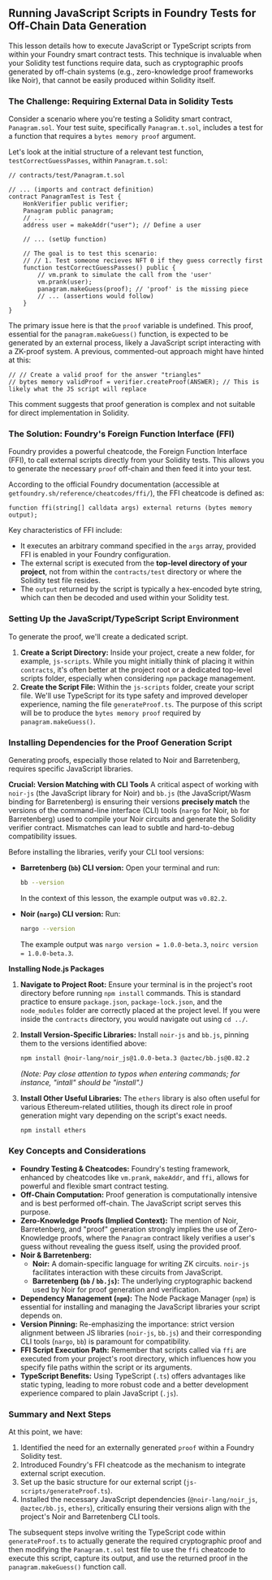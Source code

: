 ## Running JavaScript Scripts in Foundry Tests for Off-Chain Data Generation

This lesson details how to execute JavaScript or TypeScript scripts from within your Foundry smart contract tests. This technique is invaluable when your Solidity test functions require data, such as cryptographic proofs generated by off-chain systems (e.g., zero-knowledge proof frameworks like Noir), that cannot be easily produced within Solidity itself.

### The Challenge: Requiring External Data in Solidity Tests

Consider a scenario where you're testing a Solidity smart contract, `Panagram.sol`. Your test suite, specifically `Panagram.t.sol`, includes a test for a function that requires a `bytes memory proof` argument.

Let's look at the initial structure of a relevant test function, `testCorrectGuessPasses`, within `Panagram.t.sol`:

```solidity
// contracts/test/Panagram.t.sol

// ... (imports and contract definition)
contract PanagramTest is Test {
    HonkVerifier public verifier;
    Panagram public panagram;
    // ...
    address user = makeAddr("user"); // Define a user

    // ... (setUp function)

    // The goal is to test this scenario:
    // // 1. Test someone recieves NFT 0 if they guess correctly first
    function testCorrectGuessPasses() public {
        // vm.prank to simulate the call from the 'user'
        vm.prank(user);
        panagram.makeGuess(proof); // 'proof' is the missing piece
        // ... (assertions would follow)
    }
}
```

The primary issue here is that the `proof` variable is undefined. This proof, essential for the `panagram.makeGuess()` function, is expected to be generated by an external process, likely a JavaScript script interacting with a ZK-proof system. A previous, commented-out approach might have hinted at this:

```solidity
// // Create a valid proof for the answer "triangles"
// bytes memory validProof = verifier.createProof(ANSWER); // This is likely what the JS script will replace
```

This comment suggests that proof generation is complex and not suitable for direct implementation in Solidity.

### The Solution: Foundry's Foreign Function Interface (FFI)

Foundry provides a powerful cheatcode, the Foreign Function Interface (FFI), to call external scripts directly from your Solidity tests. This allows you to generate the necessary `proof` off-chain and then feed it into your test.

According to the official Foundry documentation (accessible at `getfoundry.sh/reference/cheatcodes/ffi/`), the FFI cheatcode is defined as:

```solidity
function ffi(string[] calldata args) external returns (bytes memory output);
```

Key characteristics of FFI include:
*   It executes an arbitrary command specified in the `args` array, provided FFI is enabled in your Foundry configuration.
*   The external script is executed from the **top-level directory of your project**, not from within the `contracts/test` directory or where the Solidity test file resides.
*   The `output` returned by the script is typically a hex-encoded byte string, which can then be decoded and used within your Solidity test.

### Setting Up the JavaScript/TypeScript Script Environment

To generate the proof, we'll create a dedicated script.

1.  **Create a Script Directory:** Inside your project, create a new folder, for example, `js-scripts`. While you might initially think of placing it within `contracts`, it's often better at the project root or a dedicated top-level scripts folder, especially when considering `npm` package management.
2.  **Create the Script File:** Within the `js-scripts` folder, create your script file. We'll use TypeScript for its type safety and improved developer experience, naming the file `generateProof.ts`. The purpose of this script will be to produce the `bytes memory proof` required by `panagram.makeGuess()`.

### Installing Dependencies for the Proof Generation Script

Generating proofs, especially those related to Noir and Barretenberg, requires specific JavaScript libraries.

**Crucial: Version Matching with CLI Tools**
A critical aspect of working with `noir-js` (the JavaScript library for Noir) and `bb.js` (the JavaScript/Wasm binding for Barretenberg) is ensuring their versions **precisely match** the versions of the command-line interface (CLI) tools (`nargo` for Noir, `bb` for Barretenberg) used to compile your Noir circuits and generate the Solidity verifier contract. Mismatches can lead to subtle and hard-to-debug compatibility issues.

Before installing the libraries, verify your CLI tool versions:

*   **Barretenberg (`bb`) CLI version:**
    Open your terminal and run:
    ```bash
    bb --version
    ```
    In the context of this lesson, the example output was `v0.82.2`.

*   **Noir (`nargo`) CLI version:**
    Run:
    ```bash
    nargo --version
    ```
    The example output was `nargo version = 1.0.0-beta.3`, `noirc version = 1.0.0-beta.3`.

**Installing Node.js Packages**

1.  **Navigate to Project Root:** Ensure your terminal is in the project's root directory before running `npm install` commands. This is standard practice to ensure `package.json`, `package-lock.json`, and the `node_modules` folder are correctly placed at the project level. If you were inside the `contracts` directory, you would navigate out using `cd ../`.

2.  **Install Version-Specific Libraries:**
    Install `noir-js` and `bb.js`, pinning them to the versions identified above:
    ```bash
    npm install @noir-lang/noir_js@1.0.0-beta.3 @aztec/bb.js@0.82.2
    ```
    *(Note: Pay close attention to typos when entering commands; for instance, "intall" should be "install".)*

3.  **Install Other Useful Libraries:**
    The `ethers` library is also often useful for various Ethereum-related utilities, though its direct role in proof generation might vary depending on the script's exact needs.
    ```bash
    npm install ethers
    ```

### Key Concepts and Considerations

*   **Foundry Testing & Cheatcodes:** Foundry's testing framework, enhanced by cheatcodes like `vm.prank`, `makeAddr`, and `ffi`, allows for powerful and flexible smart contract testing.
*   **Off-Chain Computation:** Proof generation is computationally intensive and is best performed off-chain. The JavaScript script serves this purpose.
*   **Zero-Knowledge Proofs (Implied Context):** The mention of Noir, Barretenberg, and "proof" generation strongly implies the use of Zero-Knowledge proofs, where the `Panagram` contract likely verifies a user's guess without revealing the guess itself, using the provided proof.
*   **Noir & Barretenberg:**
    *   **Noir:** A domain-specific language for writing ZK circuits. `noir-js` facilitates interaction with these circuits from JavaScript.
    *   **Barretenberg (`bb` / `bb.js`):** The underlying cryptographic backend used by Noir for proof generation and verification.
*   **Dependency Management (`npm`):** The Node Package Manager (`npm`) is essential for installing and managing the JavaScript libraries your script depends on.
*   **Version Pinning:** Re-emphasizing the importance: strict version alignment between JS libraries (`noir-js`, `bb.js`) and their corresponding CLI tools (`nargo`, `bb`) is paramount for compatibility.
*   **FFI Script Execution Path:** Remember that scripts called via `ffi` are executed from your project's root directory, which influences how you specify file paths within the script or its arguments.
*   **TypeScript Benefits:** Using TypeScript (`.ts`) offers advantages like static typing, leading to more robust code and a better development experience compared to plain JavaScript (`.js`).

### Summary and Next Steps

At this point, we have:
1.  Identified the need for an externally generated `proof` within a Foundry Solidity test.
2.  Introduced Foundry's FFI cheatcode as the mechanism to integrate external script execution.
3.  Set up the basic structure for our external script (`js-scripts/generateProof.ts`).
4.  Installed the necessary JavaScript dependencies (`@noir-lang/noir_js`, `@aztec/bb.js`, `ethers`), critically ensuring their versions align with the project's Noir and Barretenberg CLI tools.

The subsequent steps involve writing the TypeScript code within `generateProof.ts` to actually generate the required cryptographic proof and then modifying the `Panagram.t.sol` test file to use the `ffi` cheatcode to execute this script, capture its output, and use the returned proof in the `panagram.makeGuess()` function call.